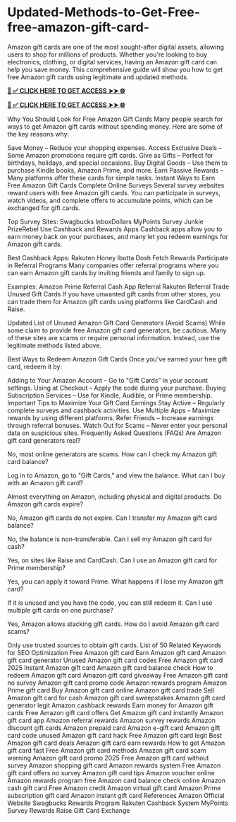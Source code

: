 # Updated-Methods-to-Get-Free-free-amazon-gift-card-
Amazon gift cards are one of the most sought-after digital assets, allowing users to shop for millions of products. Whether you're looking to buy electronics, clothing, or digital services, having an Amazon gift card can help you save money. This comprehensive guide will show you how to get free Amazon gift cards using legitimate and updated methods.


**[📌 ✅ CLICK HERE TO GET ACCESS ➤➤ 🌐](https://newmegadeals.xyz/AMAZON/)**



**[📌 ✅ CLICK HERE TO GET ACCESS ➤➤ 🌐](https://newmegadeals.xyz/AMAZON/)**



Why You Should Look for Free Amazon Gift Cards
Many people search for ways to get Amazon gift cards without spending money. Here are some of the key reasons why:

Save Money – Reduce your shopping expenses.
Access Exclusive Deals – Some Amazon promotions require gift cards.
Give as Gifts – Perfect for birthdays, holidays, and special occasions.
Buy Digital Goods – Use them to purchase Kindle books, Amazon Prime, and more.
Earn Passive Rewards – Many platforms offer these cards for simple tasks.
Instant Ways to Earn Free Amazon Gift Cards
Complete Online Surveys
Several survey websites reward users with free Amazon gift cards. You can participate in surveys, watch videos, and complete offers to accumulate points, which can be exchanged for gift cards.

Top Survey Sites:
Swagbucks
InboxDollars
MyPoints
Survey Junkie
PrizeRebel
Use Cashback and Rewards Apps
Cashback apps allow you to earn money back on your purchases, and many let you redeem earnings for Amazon gift cards.

Best Cashback Apps:
Rakuten
Honey
Ibotta
Dosh
Fetch Rewards
Participate in Referral Programs
Many companies offer referral programs where you can earn Amazon gift cards by inviting friends and family to sign up.

Examples:
Amazon Prime Referral
Cash App Referral
Rakuten Referral
Trade Unused Gift Cards
If you have unwanted gift cards from other stores, you can trade them for Amazon gift cards using platforms like CardCash and Raise.

Updated List of Unused Amazon Gift Card Generators (Avoid Scams)
While some claim to provide free Amazon gift card generators, be cautious. Many of these sites are scams or require personal information. Instead, use the legitimate methods listed above.

Best Ways to Redeem Amazon Gift Cards
Once you've earned your free gift card, redeem it by:

Adding to Your Amazon Account – Go to "Gift Cards" in your account settings.
Using at Checkout – Apply the code during your purchase.
Buying Subscription Services – Use for Kindle, Audible, or Prime membership.
Important Tips to Maximize Your Gift Card Earnings
Stay Active – Regularly complete surveys and cashback activities.
Use Multiple Apps – Maximize rewards by using different platforms.
Refer Friends – Increase earnings through referral bonuses.
Watch Out for Scams – Never enter your personal data on suspicious sites.
Frequently Asked Questions (FAQs)
Are Amazon gift card generators real?

No, most online generators are scams.
How can I check my Amazon gift card balance?

Log in to Amazon, go to "Gift Cards," and view the balance.
What can I buy with an Amazon gift card?

Almost everything on Amazon, including physical and digital products.
Do Amazon gift cards expire?

No, Amazon gift cards do not expire.
Can I transfer my Amazon gift card balance?

No, the balance is non-transferable.
Can I sell my Amazon gift card for cash?

Yes, on sites like Raise and CardCash.
Can I use an Amazon gift card for Prime membership?

Yes, you can apply it toward Prime.
What happens if I lose my Amazon gift card?

If it is unused and you have the code, you can still redeem it.
Can I use multiple gift cards on one purchase?

Yes, Amazon allows stacking gift cards.
How do I avoid Amazon gift card scams?

Only use trusted sources to obtain gift cards.
List of 50 Related Keywords for SEO Optimization
Free Amazon gift card
Earn Amazon gift card
Amazon gift card generator
Unused Amazon gift card codes
Free Amazon gift card 2025
Instant Amazon gift card
Amazon gift card balance check
How to redeem Amazon gift card
Amazon gift card giveaway
Free Amazon gift card no survey
Amazon gift card promo code
Amazon rewards program
Amazon Prime gift card
Buy Amazon gift card online
Amazon gift card trade
Sell Amazon gift card for cash
Amazon gift card sweepstakes
Amazon gift card generator legit
Amazon cashback rewards
Earn money for Amazon gift cards
Free Amazon gift card offers
Get Amazon gift card instantly
Amazon gift card app
Amazon referral rewards
Amazon survey rewards
Amazon discount gift cards
Amazon prepaid card
Amazon e-gift card
Amazon gift card code unused
Amazon gift card hack
Free Amazon gift card legit
Best Amazon gift card deals
Amazon gift card earn rewards
How to get Amazon gift card fast
Free Amazon gift card methods
Amazon gift card scam warning
Amazon gift card promo 2025
Free Amazon gift card without survey
Amazon shopping gift card
Amazon rewards system
Free Amazon gift card offers no survey
Amazon gift card tips
Amazon voucher online
Amazon rewards program free
Amazon card balance check online
Amazon cash gift card
Free Amazon credit
Amazon virtual gift card
Amazon Prime subscription gift card
Amazon instant gift card
References
Amazon Official Website
Swagbucks Rewards Program
Rakuten Cashback System
MyPoints Survey Rewards
Raise Gift Card Exchange
